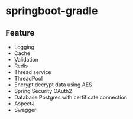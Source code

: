 # springboot-gradle

## Feature
- Logging
- Cache
- Validation
- Redis
- Thread service
- ThreadPool
- Encrypt decrypt data using AES
- Spring Security OAuth2
- Database Postgres with certificate connection
- AspectJ
- Swagger
